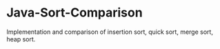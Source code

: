 # Java-Sort-Comparison
Implementation and comparison of insertion sort, quick sort, merge sort, heap sort.
